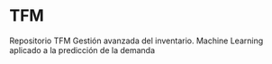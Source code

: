 # TFM
Repositorio TFM Gestión avanzada del inventario. Machine Learning aplicado a la predicción de la demanda
